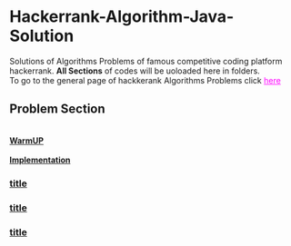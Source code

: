 # Hackerrank-Algorithm-Java-Solution
Solutions of Algorithms Problems of famous competitive coding platform hackerrank. 
<b>All Sections</b> of codes will be uoloaded here in folders.
</br>
To go to the general page of hackkerank Algorithms Problems click <a style="color:magenta" href="https://www.hackerrank.com/domains/algorithms?badge_type=problem-solving&filters%5Bstatus%5D%5B%5D=unsolved">here</a> 

<h2>Problem Section</h2><br>
<a href="https://github.com/shuvam1309/Hackerrank-Algorithm-Java-Solution/tree/master/WarmUP"><b>WarmUP</b></br></br>
<a href="https://github.com/shuvam1309/Hackerrank-Algorithm-Java-Solution/tree/master/Implementation"><b>Implementation</b>
<a href=""><b><h3>title</h3></b>
<a href=""><b><h3>title</h3></b>
<a href=""><b><h3>title</h3></b>
